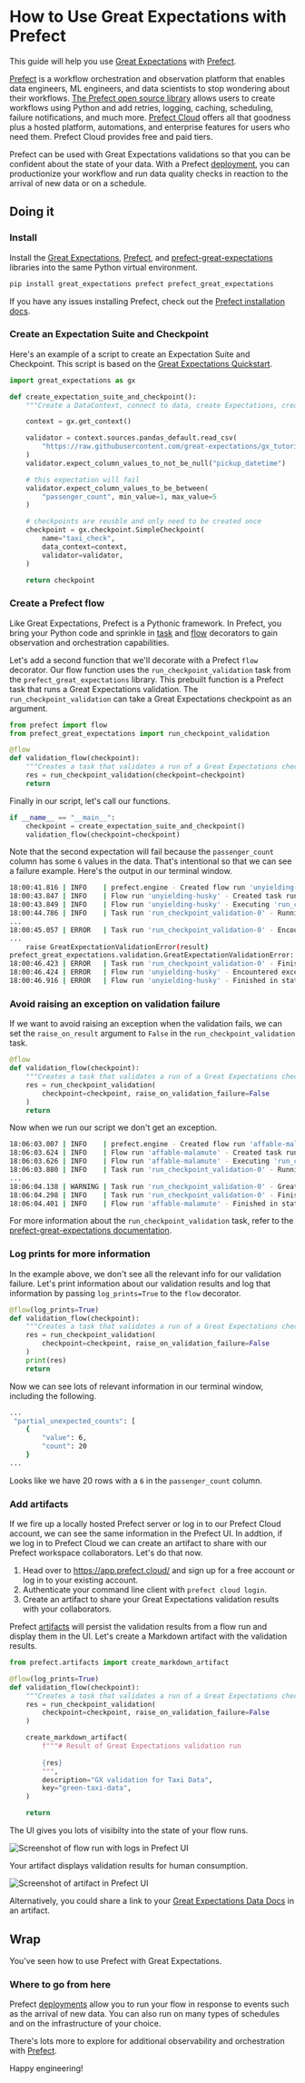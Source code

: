 # How to Use Great Expectations with Prefect 

This guide will help you use [Great Expectations](https://greatexpectations.io/) with [Prefect](https://prefect.io/).

[Prefect](https://prefect.io/) is a workflow orchestration and observation platform that enables data engineers, ML engineers, and data scientists to stop wondering about their workflows. [The Prefect open source library](https://docs.prefect.io) allows users to create workflows using Python and add retries, logging, caching, scheduling, failure notifications, and much more. [Prefect Cloud](https://www.prefect.io/cloud/) offers all that goodness plus a hosted platform, automations, and enterprise features for users who need them. Prefect Cloud provides free and paid tiers.

Prefect can be used with Great Expectations validations so that you can be confident about the state of your data. With a Prefect [deployment](https://docs.prefect.io/latest/concepts/deployments/), you can productionize your workflow and run data quality checks in reaction to the arrival of new data or on a schedule. 

## Doing it

### Install 

Install the [Great Expectations](https://greatexpectations.io/), [Prefect](https://docs.prefect.io/), and [prefect-great-expectations](https://prefecthq.github.io/prefect-great-expectations/) libraries into the same Python virtual environment. 

```bash
pip install great_expectations prefect prefect_great_expectations
```

If you have any issues installing Prefect, check out the [Prefect installation docs](https://docs.prefect.io/latest/getting-started/installation/).

### Create an Expectation Suite and Checkpoint

Here's an example of a script to create an Expectation Suite and Checkpoint. This script is based on the [Great Expectations Quickstart](https://docs.greatexpectations.io/docs/tutorials/quickstart/). 

```python
import great_expectations as gx

def create_expectation_suite_and_checkpoint():
    """Create a DataContext, connect to data, create Expectations, create and return a checkpoint."""

    context = gx.get_context()

    validator = context.sources.pandas_default.read_csv(
        "https://raw.githubusercontent.com/great-expectations/gx_tutorials/main/data/yellow_tripdata_sample_2019-01.csv"
    )
    validator.expect_column_values_to_not_be_null("pickup_datetime")

    # this expectation will fail
    validator.expect_column_values_to_be_between(
        "passenger_count", min_value=1, max_value=5
    )

    # checkpoints are reusble and only need to be created once
    checkpoint = gx.checkpoint.SimpleCheckpoint(
        name="taxi_check",
        data_context=context,
        validator=validator,
    )

    return checkpoint
```

### Create a Prefect flow

Like Great Expectations, Prefect is a Pythonic framework. In Prefect, you bring your Python code and sprinkle in [task](https://docs.prefect.io/latest/concepts/flows/l) and [flow](https://docs.prefect.io/latest/concepts/flows/) decorators to gain observation and orchestration capabilities. 

Let's add a second function that we'll decorate with a Prefect `flow` decorator. Our flow function uses the `run_checkpoint_validation` task from the `prefect_great_expectations` library. This prebuilt function is a Prefect task that runs a Great Expectations validation. The `run_checkpoint_validation` can take a Great Expectations checkpoint as an argument. 

```python
from prefect import flow
from prefect_great_expectations import run_checkpoint_validation

@flow
def validation_flow(checkpoint):
    """Creates a task that validates a run of a Great Expectations checkpoint"""
    res = run_checkpoint_validation(checkpoint=checkpoint)
    return 
```

Finally in our script, let's call our functions.

```python
if __name__ == "__main__":
    checkpoint = create_expectation_suite_and_checkpoint()
    validation_flow(checkpoint=checkpoint)
```

Note that the second expectation will fail because the `passenger_count` column has some `6` values in the data. That's intentional so that we can see a failure example. Here's the output in our terminal window. 

```bash
18:00:41.816 | INFO    | prefect.engine - Created flow run 'unyielding-husky' for flow 'validation-flow'
18:00:43.847 | INFO    | Flow run 'unyielding-husky' - Created task run 'run_checkpoint_validation-0' for task 'run_checkpoint_validation'
18:00:43.849 | INFO    | Flow run 'unyielding-husky' - Executing 'run_checkpoint_validation-0' immediately...
18:00:44.786 | INFO    | Task run 'run_checkpoint_validation-0' - Running Great Expectations validation...
...
18:00:45.057 | ERROR   | Task run 'run_checkpoint_validation-0' - Encountered exception during execution:
...
    raise GreatExpectationValidationError(result)
prefect_great_expectations.validation.GreatExpectationValidationError: Great Expectations Validation failed. Check result on this exception for more details.
18:00:46.423 | ERROR   | Task run 'run_checkpoint_validation-0' - Finished in state Failed('Task run encountered an exception: prefect_great_expectations.validation.GreatExpectationValidationError: Great Expectations Validation failed. Check result on this exception for more details.\n')
18:00:46.424 | ERROR   | Flow run 'unyielding-husky' - Encountered exception during execution:
18:00:46.916 | ERROR   | Flow run 'unyielding-husky' - Finished in state Failed('Flow run encountered an exception. prefect_great_expectations.validation.GreatExpectationValidationError: Great Expectations Validation failed...
```

### Avoid raising an exception on validation failure

If we want to avoid raising an exception when the validation fails, we can set the `raise_on_result` argument to `False` in the `run_checkpoint_validation` task. 

```python
@flow
def validation_flow(checkpoint):
    """Creates a task that validates a run of a Great Expectations checkpoint"""
    res = run_checkpoint_validation(
        checkpoint=checkpoint, raise_on_validation_failure=False
    )
    return
```

Now when we run our script we don't get an exception. 

```bash
18:06:03.007 | INFO    | prefect.engine - Created flow run 'affable-malamute' for flow 'validation-flow'
18:06:03.624 | INFO    | Flow run 'affable-malamute' - Created task run 'run_checkpoint_validation-0' for task 'run_checkpoint_validation'
18:06:03.626 | INFO    | Flow run 'affable-malamute' - Executing 'run_checkpoint_validation-0' immediately...
18:06:03.880 | INFO    | Task run 'run_checkpoint_validation-0' - Running Great Expectations validation...
...
18:06:04.138 | WARNING | Task run 'run_checkpoint_validation-0' - Great Expectations validation run  failed
18:06:04.298 | INFO    | Task run 'run_checkpoint_validation-0' - Finished in state Completed()
18:06:04.401 | INFO    | Flow run 'affable-malamute' - Finished in state Completed('All states completed.')
```

For more information about the `run_checkpoint_validation` task, refer to the [prefect-great-expectations documentation](https://prefecthq.github.io/prefect-great-expectations/validation/).

### Log prints for more information

In the example above, we don't see all the relevant info for our validation failure. Let's print information about our validation results and log that information by passing `log_prints=True` to the `flow` decorator. 

```python
@flow(log_prints=True)
def validation_flow(checkpoint):
    """Creates a task that validates a run of a Great Expectations checkpoint"""
    res = run_checkpoint_validation(
        checkpoint=checkpoint, raise_on_validation_failure=False
    )
    print(res)
    return
```

Now we can see lots of relevant information in our terminal window, including the following. 

```bash
...
 "partial_unexpected_counts": [
    {
        "value": 6,
        "count": 20
    } 
...
```

Looks like we have 20 rows with a `6` in the `passenger_count` column.

### Add artifacts  

If we fire up a locally hosted Prefect server or log in to our Prefect Cloud account, we can see the same information in the Prefect UI. In addtion, if we log in to Prefect Cloud we can create an artifact to share with our Prefect workspace collaborators. Let's do that now.

1. Head over to https://app.prefect.cloud/ and sign up for a free account or log in to your existing account.
1. Authenticate your command line client with `prefect cloud login`. 
1. Create an artifact to share your Great Expectations validation results with your collaborators. 

Prefect [artifacts](https://docs.prefect.io/latest/concepts/artifacts/) will persist the validation results from a flow run and display them in the UI. Let's create a Markdown artifact with the validation results.

```python
from prefect.artifacts import create_markdown_artifact

@flow(log_prints=True)
def validation_flow(checkpoint):
    """Creates a task that validates a run of a Great Expectations checkpoint"""
    res = run_checkpoint_validation(
        checkpoint=checkpoint, raise_on_validation_failure=False
    )

    create_markdown_artifact(
        f"""# Result of Great Expectations validation run
         
        {res}
        """,
        description="GX validation for Taxi Data",
        key="green-taxi-data",
    )

    return
```

The UI gives you lots of visibilty into the state of your flow runs. 

![Screenshot of flow run with logs in Prefect UI](img/flow_run.png)

Your artifact displays validation results for human consumption.

![Screenshot of artifact in Prefect UI](img/artifact.png)

Alternatively, you could share a link to your [Great Expectations Data Docs](https://docs.greatexpectations.io/docs/guides/setup/configuring_data_docs/how_to_host_and_share_data_docs_on_amazon_s3) in an artifact. 

## Wrap

You've seen how to use Prefect with Great Expectations. 

### Where to go from here

Prefect [deployments](https://docs.prefect.io/latest/concepts/deployments/) allow you to run your flow in response to events such as the arrival of new data. You can also run on many types of schedules and on the infrastructure of your choice.

There's lots more to explore for additional observability and orchestration with [Prefect](https://docs.prefect.io/latest/).

Happy engineering!
